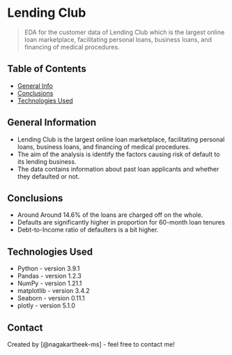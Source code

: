 # Lending Club
> EDA for the customer data of Lending Club which is the largest online loan marketplace, facilitating personal loans, business loans, and financing of medical procedures. 


## Table of Contents
* [General Info](#general-information)
* [Conclusions](#conclusions)
* [Technologies Used](#technologies-used)

<!-- You can include any other section that is pertinent to your problem -->

## General Information
- Lending Club is the largest online loan marketplace, facilitating personal loans, business loans, and financing of medical procedures.
- The aim of the analysis is identify the factors causing risk of default to its lending business.
- The data contains information about past loan applicants and whether they defaulted or not.

## Conclusions
- Around Around 14.6% of the loans are charged off on the whole.
- Defaults are significantly higher in proportion for 60-month loan tenures 
- Debt-to-Income ratio of defaulters is a bit higher.

<!-- You don't have to answer all the questions - just the ones relevant to your project. -->


## Technologies Used
- Python - version 3.9.1
- Pandas - version 1.2.3
- NumPy - version 1.21.1
- matplotlib - version 3.4.2
- Seaborn - version 0.11.1
- plotly - version 5.1.0

<!-- As the libraries versions keep on changing, it is recommended to mention the version of library used in this project -->

## Contact
Created by [@nagakartheek-ms] - feel free to contact me!


<!-- Optional -->
<!-- ## License -->
<!-- This project is open source and available under the [... License](). -->

<!-- You don't have to include all sections - just the one's relevant to your project -->

